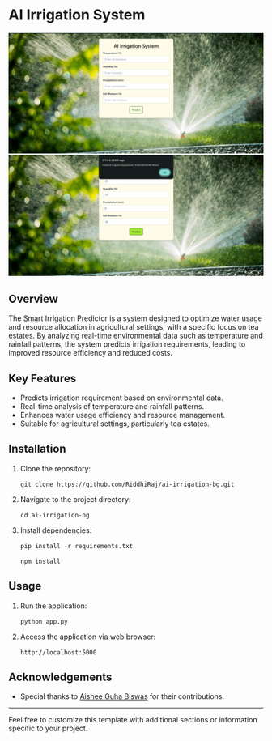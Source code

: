 # AI Irrigation System

![Project Image](ss1.png)
![Project Image](ss3.png)

## Overview

The Smart Irrigation Predictor is a system designed to optimize water usage and resource allocation in agricultural settings, with a specific focus on tea estates. By analyzing real-time environmental data such as temperature and rainfall patterns, the system predicts irrigation requirements, leading to improved resource efficiency and reduced costs.

## Key Features

- Predicts irrigation requirement based on environmental data.
- Real-time analysis of temperature and rainfall patterns.
- Enhances water usage efficiency and resource management.
- Suitable for agricultural settings, particularly tea estates.

## Installation

1. Clone the repository:

   ```
   git clone https://github.com/RiddhiRaj/ai-irrigation-bg.git
   ```

2. Navigate to the project directory:
   ```
   cd ai-irrigation-bg
   ```

3. Install dependencies:

   ```
   pip install -r requirements.txt
   ```
   ```
   npm install
   ```
## Usage

1. Run the application:

   ```
   python app.py
   ```

2. Access the application via web browser:

   ```
   http://localhost:5000
   ```


## Acknowledgements

- Special thanks to [Aishee Guha Biswas](https://github.com/aishee06) for their contributions.

---

Feel free to customize this template with additional sections or information specific to your project.
